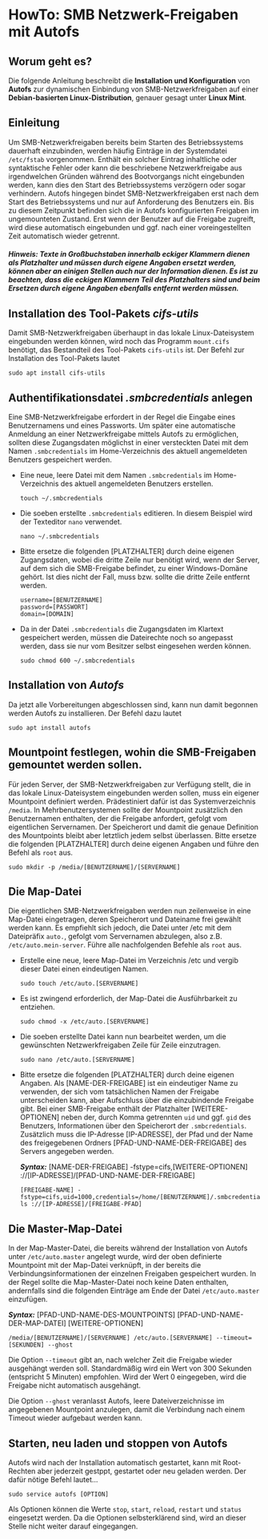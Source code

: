 # HowTo: SMB Netzwerk-Freigaben mit Autofs

## Worum geht es?
Die folgende Anleitung beschreibt die **Installation und Konfiguration** von **Autofs** zur dynamischen Einbindung von SMB-Netzwerkfreigaben auf einer **Debian-basierten Linux-Distribution**, genauer gesagt unter **Linux Mint**.

## Einleitung
Um SMB-Netzwerkfreigaben bereits beim Starten des Betriebssystems dauerhaft einzubinden, werden häufig Einträge in der Systemdatei `/etc/fstab` vorgenommen. Enthält ein solcher Eintrag inhaltliche oder syntaktische Fehler oder kann die beschriebene Netzwerkfreigabe aus irgendwelchen Gründen während des Bootvorgangs nicht eingebunden werden, kann dies den Start des Betriebssystems verzögern oder sogar verhindern. Autofs hingegen bindet SMB-Netzwerkfreigaben erst nach dem Start des Betriebssystems und nur auf Anforderung des Benutzers ein. Bis zu diesem Zeitpunkt befinden sich die in Autofs konfigurierten Freigaben im ungemounteten Zustand. Erst wenn der Benutzer auf die Freigabe zugreift, wird diese automatisch eingebunden und ggf. nach einer voreingestellten Zeit automatisch wieder getrennt.

#### _Hinweis: Texte in Großbuchstaben innerhalb eckiger Klammern dienen als Platzhalter und müssen durch eigene Angaben ersetzt werden, können aber an einigen Stellen auch nur der Information dienen. Es ist zu beachten, dass die eckigen Klammern Teil des Platzhalters sind und beim Ersetzen durch eigene Angaben ebenfalls entfernt werden müssen._

## Installation des Tool-Pakets _cifs-utils_
Damit SMB-Netzwerkfreigaben überhaupt in das lokale Linux-Dateisystem eingebunden werden können, wird noch das Programm `mount.cifs` benötigt, das Bestandteil des Tool-Pakets `cifs-utils` ist. Der Befehl zur Installation des Tool-Pakets lautet

`sudo apt install cifs-utils`

## Authentifikationsdatei _.smbcredentials_ anlegen
Eine SMB-Netzwerkfreigabe erfordert in der Regel die Eingabe eines Benutzernamens und eines Passworts. Um später eine automatische Anmeldung an einer Netzwerkfreigabe mittels Autofs zu ermöglichen, sollten diese Zugangsdaten möglichst in einer versteckten Datei mit dem Namen `.smbcredentials` im Home-Verzeichnis des aktuell angemeldeten Benutzers gespeichert werden.

- Eine neue, leere Datei mit dem Namen `.smbcredentials` im Home-Verzeichnis des aktuell angemeldeten Benutzers erstellen.

    `touch ~/.smbcredentials`

- Die soeben erstellte `.smbcredentials` editieren. In diesem Beispiel wird der Texteditor `nano` verwendet.

    `nano ~/.smbcredentials`

- Bitte ersetze die folgenden [PLATZHALTER] durch deine eigenen Zugangsdaten, wobei die dritte Zeile nur benötigt wird, wenn der Server, auf dem sich die SMB-Freigabe befindet, zu einer Windows-Domäne gehört. Ist dies nicht der Fall, muss bzw. sollte die dritte Zeile entfernt werden.

    ```
    username=[BENUTZERNAME]
    password=[PASSWORT]
    domain=[DOMAIN]
    ```

- Da in der Datei `.smbcredentials` die Zugangsdaten im Klartext gespeichert werden, müssen die Dateirechte noch so angepasst werden, dass sie nur vom Besitzer selbst eingesehen werden können.

    `sudo chmod 600 ~/.smbcredentials`

## Installation von _Autofs_
Da jetzt alle Vorbereitungen abgeschlossen sind, kann nun damit begonnen werden Autofs zu installieren. Der Befehl dazu lautet

`sudo apt install autofs`

## Mountpoint festlegen, wohin die SMB-Freigaben gemountet werden sollen.
Für jeden Server, der SMB-Netzwerkfreigaben zur Verfügung stellt, die in das lokale Linux-Dateisystem eingebunden werden sollen, muss ein eigener Mountpoint definiert werden. Prädestiniert dafür ist das Systemverzeichnis `/media`. In Mehrbenutzersystemen sollte der Mountpoint zusätzlich den Benutzernamen enthalten, der die Freigabe anfordert, gefolgt vom eigentlichen Servernamen. Der Speicherort und damit die genaue Definition des Mountpoints bleibt aber letztlich jedem selbst überlassen. Bitte ersetze die folgenden [PLATZHALTER] durch deine eigenen Angaben und führe den Befehl als `root` aus.

`sudo mkdir -p /media/[BENUTZERNAME]/[SERVERNAME]`

## Die Map-Datei
Die eigentlichen SMB-Netzwerkfreigaben werden nun zeilenweise in eine Map-Datei eingetragen, deren Speicherort und Dateiname frei gewählt werden kann. Es empfiehlt sich jedoch, die Datei unter /etc mit dem Dateipräfix `auto.`, gefolgt vom Servernamen abzulegen, also z.B. `/etc/auto.mein-server`. Führe alle nachfolgenden Befehle als `root` aus.

- Erstelle eine neue, leere Map-Datei im Verzeichnis /etc und vergib dieser Datei einen eindeutigen Namen.

    `sudo touch /etc/auto.[SERVERNAME]`

- Es ist zwingend erforderlich, der Map-Datei die Ausführbarkeit zu entziehen.

    `sudo chmod -x /etc/auto.[SERVERNAME]`

- Die soeben erstellte Datei kann nun bearbeitet werden, um die gewünschten Netzwerkfreigaben Zeile für Zeile einzutragen.

    `sudo nano /etc/auto.[SERVERNAME]`

- Bitte ersetze die folgenden [PLATZHALTER] durch deine eigenen Angaben. Als [NAME-DER-FREIGABE] ist ein eindeutiger Name zu verwenden, der sich vom tatsächlichen Namen der Freigabe unterscheiden kann, aber Aufschluss über die einzubindende Freigabe gibt. Bei einer SMB-Freigabe enthält der Platzhalter [WEITERE-OPTIONEN] neben der, durch Komma getrennten `uid` und ggf. `gid` des Benutzers, Informationen über den Speicherort der `.smbcredentials`. Zusätzlich muss die IP-Adresse [IP-ADRESSE], der Pfad und der Name des freigegebenen Ordners [PFAD-UND-NAME-DER-FREIGABE] des Servers angegeben werden.

  ***Syntax:*** [NAME-DER-FREIGABE] -fstype=cifs,[WEITERE-OPTIONEN] ://[IP-ADRESSE]/[PFAD-UND-NAME-DER-FREIGABE]

  `[FREIGABE-NAME] -fstype=cifs,uid=1000,credentials=/home/[BENUTZERNAME]/.smbcredentials ://[IP-ADRESSE]/[FREIGABE-PFAD]`

## Die Master-Map-Datei
In der Map-Master-Datei, die bereits während der Installation von Autofs unter `/etc/auto.master` angelegt wurde, wird der oben definierte Mountpoint mit der Map-Datei verknüpft, in der bereits die Verbindungsinformationen der einzelnen Freigaben gespeichert wurden. In der Regel sollte die Map-Master-Datei noch keine Daten enthalten, andernfalls sind die folgenden Einträge am Ende der Datei `/etc/auto.master` einzufügen.

***Syntax:*** [PFAD-UND-NAME-DES-MOUNTPOINTS] [PFAD-UND-NAME-DER-MAP-DATEI] [WEITERE-OPTIONEN]

`/media/[BENUTZERNAME]/[SERVERNAME] /etc/auto.[SERVERNAME] --timeout=[SEKUNDEN] --ghost`

Die Option `--timeout` gibt an, nach welcher Zeit die Freigabe wieder ausgehängt werden soll. Standardmäßig wird ein Wert von 300 Sekunden (entspricht 5 Minuten) empfohlen. Wird der Wert 0 eingegeben, wird die Freigabe nicht automatisch ausgehängt.

Die Option `--ghost` veranlasst Autofs, leere Dateiverzeichnisse im angegebenen Mountpoint anzulegen, damit die Verbindung nach einem Timeout wieder aufgebaut werden kann.

## Starten, neu laden und stoppen von Autofs
Autofs wird nach der Installation automatisch gestartet, kann mit Root-Rechten aber jederzeit gestppt, gestartet oder neu geladen werden. Der dafür nötige Befehl lautet...

`sudo service autofs [OPTION]`

Als Optionen können die Werte `stop`, `start`, `reload`, `restart` und `status` eingesetzt werden. Da die Optionen selbsterklärend sind, wird an dieser Stelle nicht weiter darauf eingegangen.
